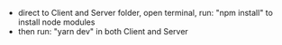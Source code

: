 - direct to Client and Server folder, open terminal, run: "npm install" to install node modules
- then run: "yarn dev" in both Client and Server
